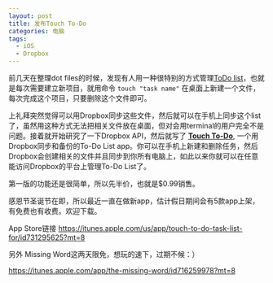 ```yaml
---
layout: post
title: 发布Touch To-Do
categories: 电脑
tags: 
  - iOS
  - Dropbox
---
```

前几天在整理dot files的时候，发现有人用一种很特别的方式管理[ToDo list](https://github.com/holman/dotfiles/blob/master/bin/todo)，也就是每次需要建立新项目，就用命令 `touch "task name"` 在桌面上新建一个文件，每次完成这个项目，只要删除这个文件即可。

上礼拜突然觉得可以用Dropbox同步这些文件，然后就可以在手机上同步这个list了，虽然用这种方式无法把相关文件放在桌面，但对会用terminal的用户完全不是问题。接着就开始研究了一下Dropbox API，然后就写了 **[Touch To-Do](https://itunes.apple.com/us/app/touch-to-do-task-list-for/id731295625?mt=8)**, 一个用Dropbox同步和备份的To-Do List app。你可以在手机上新建和删除任务，然后Dropbox会创建相关的文件并且同步到你所有电脑上，如此以来你就可以在任意能访问Dropbox的平台上管理To-Do List了。

第一版的功能还是很简单，所以先半价，也就是$0.99销售。

感恩节圣诞节在即，所以最近一直在做新app，估计假日期间会有5款app上架，有免费也有收费。欢迎下载。

App Store链接 https://itunes.apple.com/us/app/touch-to-do-task-list-for/id731295625?mt=8

另外 Missing Word这两天限免，想玩的速下，过期不候：）

https://itunes.apple.com/app/the-missing-word/id716259978?mt=8

